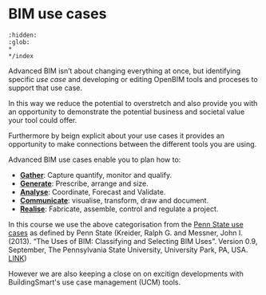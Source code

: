 

# BIM use cases

```{toctree}
:hidden:
:glob:
*
*/index
```
Advanced BIM isn’t about changing everything at once, but identifying   specific _use case_ and developing or editing OpenBIM tools and proceses to support that use case. 

In this way we reduce the potential to overstretch and also provide you with an opportunity to demonstrate the potential business and societal value your tool could offer.

Furthermore by beign explicit about your use cases it provides an opportunity to make connections between the different tools you are using.

Advanced BIM use cases enable you to plan how to:

* **[Gather]**: Capture quantify, monitor and qualify.
* **[Generate]**: Prescribe, arrange and size.
* **[Analyse]**: Coordinate, Forecast and Validate.
* **[Communicate]**: visualise, transform, draw and document.
* **[Realise]**: Fabricate, assemble, control and regulate a project.

In this  course we use the above categorisation from the [Penn State use cases](/Uses/PennState/index) as defined by Penn State (Kreider, Ralph G. and Messner, John I. (2013). “The Uses of BIM: Classifying and Selecting BIM Uses”. Version 0.9, September, The Pennsylvania State University, University Park, PA, USA. [LINK](http://bim.psu.edu))

However we are also keeping a close on on excitign developments with BuildingSmart's use case management (UCM) tools.

[Gather]: /Uses/Gather/Gather.md
[Generate]: /Uses/Generate/index.md
[Analyse]: /Uses/Analyse/index.md
[Communicate]: /Uses/Communicate/index.md
[Realise]: /Uses/Realise/index.md
